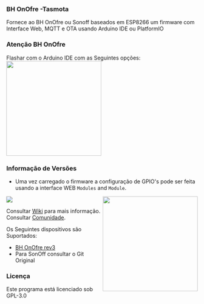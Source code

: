### BH OnOfre -Tasmota

Fornece ao BH OnOfre ou Sonoff baseados em ESP8266 um firmware com Interface Web, MQTT e OTA usando Arduino IDE ou PlatformIO

### Atenção BH OnOfre

Flashar com o Arduino IDE com as Seguintes opções:
<br>
<img src="https://lh3.googleusercontent.com/1D4MX6Chg6HYpotD4_P3lpTCpwNwIEr1wtMsXeFZC7-QQwHTO_8-kngoJAhQjW7amcUG9b91o3M3pWhHpFQoDIid5NMMuPQ5cXthHs5SGvrf553h8I27NSjw5anjMmWEkty7r9zEuko8rjJe8Cupzv1WZh9vbGTlJHlC0U3lpT72eBDFS3S85yVn7WYmL_tTz-PJCOJEyFP5KxnXuOvLKq_byC5dA_JwCsxkg7ytcHZ1VLgf7Z_ESC1ghGWYUEx3AS6AdQP5745ctidPmVPnbIzIUaFP2w2DGDCLXUlQ-7y8G1jotMThUSEDZXm6pPpaXIO2EvkLvLk2Fmf8X29Hm4DmstECL8MLAUNdfdP4HXCVLnY_RsRUk1kGQ1HuhIakj07KD-tySJZDthLg6_4YlLA3Ct-SNva8UM3O9Y42dXK6wBauqHsCld8j3RnPYcfNvj3zTj0PZcbo8xOnNchum2PnuVktSrTlkFGH2pXEp2X8v5gHXPuDQkdX4V6hvCdGz7hXO5Nf_5IDgZeaicNJyo6z0_FV32VPG076hyjQ4DS0yiYk3QmEs4q0wIKSQsQAxA9jVR4pubM7pkVs-FirDPagAEOger4PaFTtaQo=w666-h526-no" width="250" align="center" />



### Informação de Versões

- Uma vez carregado o firmware a configuração de GPIO's pode ser feita usando a interface WEB ```Modules``` and ```Module```.

<img src="http://www.bhonofre.pt/javax.faces.resource/images/onofre.png.xhtml?ln=apollo-layout" width="250" align="right" />

<img src="http://www.bhonofre.pt/javax.faces.resource/images/onofre/OnOfre_Rev3_pinout.png.xhtml?ln=apollo-layout"  align="center" />

Consultar [Wiki](https://github.com/arendst/Sonoff-Tasmota/wiki) para mais informação.<br />
Consultar [Comunidade](https://groups.google.com/d/forum/sonoffusers).

Os Seguintes dispositivos são Suportados:
- [BH OnOfre rev3](http://www.bhonofre.pt)
- Para SonOff consultar o Git Original

### Licença

Este programa está licenciado sob GPL-3.0
